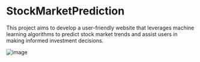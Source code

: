 # StockMarketPrediction
This project aims to develop a user-friendly website that leverages machine learning algorithms to predict stock market trends and assist users in making informed investment decisions.

![image](https://github.com/user-attachments/assets/00c48ff5-05f6-4c77-92a5-bf62d7bcacde)

